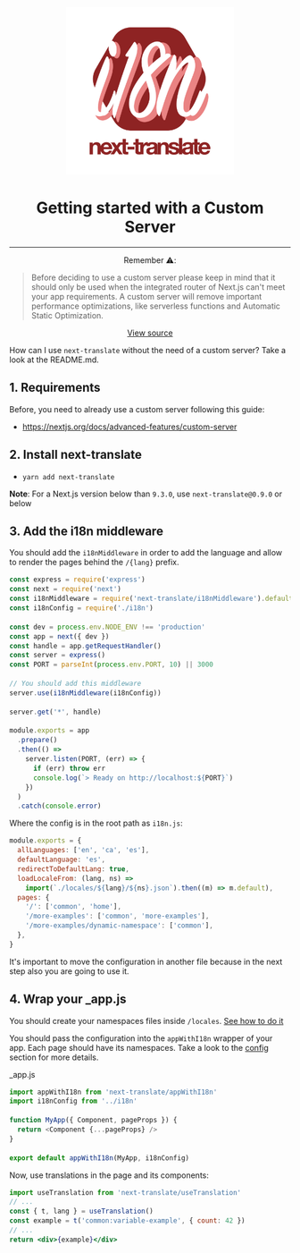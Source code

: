 <p align="center">
    <img src="../images/logo.svg" width="300" alt="next-translate" />
</p>

<h1 align="center"> Getting started with a Custom Server </h1>

---

<p align="center">Remember ⚠️:</p>

> Before deciding to use a custom server please keep in mind that it should only be used when the integrated router of Next.js can't meet your app requirements. A custom server will remove important performance optimizations, like serverless functions and Automatic Static Optimization.

<p align="center"><a href="https://nextjs.org/docs/advanced-features/custom-server">View source</a></p>

How can I use `next-translate` without the need of a custom server? Take a look at the README.md.

## 1. Requirements

Before, you need to already use a custom server following this guide:

- https://nextjs.org/docs/advanced-features/custom-server

## 2. Install next-translate

- `yarn add next-translate`

<b>Note</b>: For a Next.js version below than `9.3.0`, use `next-translate@0.9.0` or below

## 3. Add the i18n middleware

You should add the `i18nMiddleware` in order to add the language and allow to render the pages behind the `/{lang}` prefix.

```js
const express = require('express')
const next = require('next')
const i18nMiddleware = require('next-translate/i18nMiddleware').default
const i18nConfig = require('./i18n')

const dev = process.env.NODE_ENV !== 'production'
const app = next({ dev })
const handle = app.getRequestHandler()
const server = express()
const PORT = parseInt(process.env.PORT, 10) || 3000

// You should add this middleware
server.use(i18nMiddleware(i18nConfig))

server.get('*', handle)

module.exports = app
  .prepare()
  .then(() =>
    server.listen(PORT, (err) => {
      if (err) throw err
      console.log(`> Ready on http://localhost:${PORT}`)
    })
  )
  .catch(console.error)
```

Where the config is in the root path as `i18n.js`:

```js
module.exports = {
  allLanguages: ['en', 'ca', 'es'],
  defaultLanguage: 'es',
  redirectToDefaultLang: true,
  loadLocaleFrom: (lang, ns) =>
    import(`./locales/${lang}/${ns}.json`).then((m) => m.default),
  pages: {
    '/': ['common', 'home'],
    '/more-examples': ['common', 'more-examples'],
    '/more-examples/dynamic-namespace': ['common'],
  },
}
```

It's important to move the configuration in another file because in the next step also you are going to use it.

## 4. Wrap your \_app.js

You should create your namespaces files inside `/locales`. [See how to do it](/README.md#3-translation-jsons-folder)

You should pass the configuration into the `appWithI18n` wrapper of your app. Each page should have its namespaces. Take a look to the [config](/README.md#4-configuration) section for more details.

\_app.js

```js
import appWithI18n from 'next-translate/appWithI18n'
import i18nConfig from '../i18n'

function MyApp({ Component, pageProps }) {
  return <Component {...pageProps} />
}

export default appWithI18n(MyApp, i18nConfig)
```

Now, use translations in the page and its components:

```jsx
import useTranslation from 'next-translate/useTranslation'
// ...
const { t, lang } = useTranslation()
const example = t('common:variable-example', { count: 42 })
// ...
return <div>{example}</div>
```
